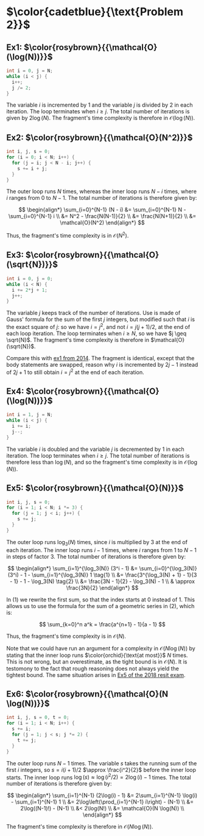 # $\color{cadetblue}{\text{Problem 2}}$

## Ex1: $\color{rosybrown}{{\mathcal{O}(\log(N))}}$

```c
int i = 0, j = N;
while (i < j) {
  i++;
  j /= 2;
}
```

The variable $i$ is incremented by $1$ and the variable $j$ is divided by $2$ in each iteration. The loop terminates when $i \geq j$. The total number of iterations is given by $2 \log(N)$. The fragment's time complexity is therefore in $\mathcal{O}(\log(N))$.

## Ex2: $\color{rosybrown}{{\mathcal{O}(N^2)}}$

```c
int i, j, s = 0;
for (i = 0; i < N; i++) {
  for (j = i; j < N - i; j++) {
    s += i + j;
  }
}
```

The outer loop runs $N$ times, whereas the inner loop runs $N - i$ times, where $i$ ranges from $0$ to $N - 1$. The total number of iterations is therefore given by:

$$
\begin{align*}
\sum_{i=0}^{N-1} (N - i) &= \sum_{i=0}^{N-1} N - \sum_{i=0}^{N-1} i \\
&= N^2 - \frac{N(N-1)}{2} \\
&= \frac{N(N+1)}{2} \\
&= \mathcal{O}(N^2)
\end{align*}
$$

Thus, the fragment's time complexity is in $\mathcal{O}(N^2)$.

## Ex3: $\color{rosybrown}{{\mathcal{O}(\sqrt{N})}}$

```c
int i = 0, j = 0;
while (i < N) {
  i += 2*j + 1;
  j++;
}
```

The variable $j$ keeps track of the number of iterations. Use is made of Gauss' formula for the sum of the first $j$ integers, but modified such that $i$ is the exact square of $j$: so we have $i = j^2$, and not $i = j(j+1)/2$, at the end of each loop iteration. The loop terminates when $i \geq N$, so we have $j \geq \sqrt{N}$. The fragment's time complexity is therefore in $\mathcal{O}(\sqrt{N})$.  

Compare this with [ex1 from 2014](https://github.com/pl3onasm/Imperative-programming/blob/main/IP-Finals/2014/problem3.md#ex1-colorrosybrownmathcalosqrtn). The fragment is identical, except that the body statements are swapped, reason why $i$ is incremented by $2j - 1$ instead of $2j + 1$ to still obtain $i = j^2$ at the end of each iteration.  

## Ex4: $\color{rosybrown}{{\mathcal{O}(\log(N))}}$

```c
int i = 1, j = N;
while (i < j) {
  i += i;
  j--;
}
```

The variable $i$ is doubled and the variable $j$ is decremented by $1$ in each iteration. The loop terminates when $i \geq j$. The total number of iterations is therefore less than $\log(N)$, and so the fragment's time complexity is in $\mathcal{O}(\log(N))$.

## Ex5: $\color{rosybrown}{{\mathcal{O}(N)}}$

```c
int i, j, s = 0;
for (i = 1; i < N; i *= 3) {
  for (j = 1; j < i; j++) {
    s += j;
  }
}
```

The outer loop runs $\log_3(N)$ times, since $i$ is multiplied by 3 at the end of each iteration. The inner loop runs $i - 1$ times, where $i$ ranges from $1$ to $N - 1$ in steps of factor 3. The total number of iterations is therefore given by:

$$
\begin{align*}
\sum_{i=1}^{\log_3(N)} (3^i - 1) &= \sum_{i=0}^{\log_3(N)} (3^i) - 1 - \sum_{i=1}^{\log_3(N)} 1 \tag{1} \\
&= \frac{3^{\log_3(N) + 1} - 1}{3 - 1} - 1 - \log_3(N) \tag{2} \\
&= \frac{3N - 1}{2} - \log_3(N) - 1 \\
& \approx \frac{3N}{2}
\end{align*}
$$

In (1) we rewrite the first sum, so that the index starts at $0$ instead of $1$. This allows us to use the formula for the sum of a geometric series in (2), which is:

$$
\sum_{k=0}^n a^k = \frac{a^{n+1} - 1}{a - 1}
$$

Thus, the fragment's time complexity is in $\mathcal{O}(N)$.

Note that we could have run an argument for a complexity in $\mathcal{O}(N \log(N))$ by stating that the inner loop runs $\color{orchid}{\text{at most}}$ $N$ times. This is not wrong, but an overestimate, as the tight bound is in $\mathcal{O}(N)$. It is testomony to the fact that rough reasoning does not always yield the tightest bound. The same situation arises in [Ex5 of the 2018 resit exam](https://github.com/pl3onasm/Imperative-programming/blob/main/IP-Finals/2018resit/problem2.md#ex5-colorrosybrownmathcalonlogn).

## Ex6: $\color{rosybrown}{{\mathcal{O}(N \log(N))}}$

```c
int i, j, s = 0, t = 0;
for (i = 1; i < N; i++) {
  s += i;
  for (j = 1; j < s; j *= 2) {
    t += j;
  }
}
```

The outer loop runs $N - 1$ times. The variable $s$ takes the running sum of the first $i$ integers, so $s = i(i+1)/2$ $\approx \frac{i^2}{2}$ before the inner loop starts. The inner loop runs $\log(s) \approx \log(i^2/2) = 2\log(i) -1$  times. The total number of iterations is therefore given by:

$$
\begin{align*}
\sum_{i=1}^{N-1} (2\log(i) - 1) &= 2\sum_{i=1}^{N-1} \log(i) - \sum_{i=1}^{N-1} 1 \\
&= 2\log\left(\prod_{i=1}^{N-1} i\right) - (N-1) \\
&= 2\log((N-1)!) - (N-1) \\
&< 2\log(N!) \\
&= \mathcal{O}(N \log(N)) \\
\end{align*}
$$

The fragment's time complexity is therefore in $\mathcal{O}(N \log(N))$.
